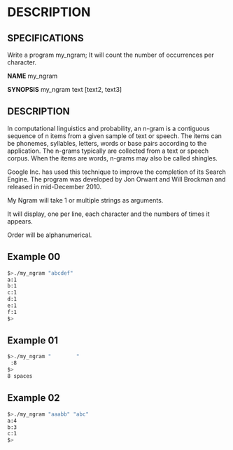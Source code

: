 # DESCRIPTION

## SPECIFICATIONS

Write a program my_ngram; It will count the number of occurrences per character.

**NAME**
my_ngram

**SYNOPSIS**
my_ngram text [text2, text3]

## DESCRIPTION

In computational linguistics and probability, an n-gram is a contiguous sequence of n items from a given sample of text or speech. The items can be phonemes, syllables, letters, words or base pairs according to the application. The n-grams typically are collected from a text or speech corpus. When the items are words, n-grams may also be called shingles.

Google Inc. has used this technique to improve the completion of its Search Engine. The program was developed by Jon Orwant and Will Brockman and released in mid-December 2010.

My Ngram will take 1 or multiple strings as arguments.

It will display, one per line, each character and the numbers of times it appears.

Order will be alphanumerical.

## Example 00
```bash
$>./my_ngram "abcdef"
a:1
b:1
c:1
d:1
e:1
f:1
$>
```
## Example 01
```bash
$>./my_ngram "        "
 :8
$>
8 spaces
```
## Example 02
```bash
$>./my_ngram "aaabb" "abc"
a:4
b:3
c:1
$>
```